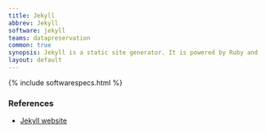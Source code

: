 ```yaml
---
title: Jekyll
abbrev: Jekyll
software: jekyll
teams: datapreservation
common: true
synopsis: Jekyll is a static site generator. It is powered by Ruby and the Liquid template engine. It is used to generate viewable content on this site (the NPPS group site), the EIC Software Group site on GitLab and in the Data and Analysis Preservation effort in PHENIX.
layout: default
---
```


{% include softwarespecs.html %}

### References

- [Jekyll website](https://jekyllrb.com/)
